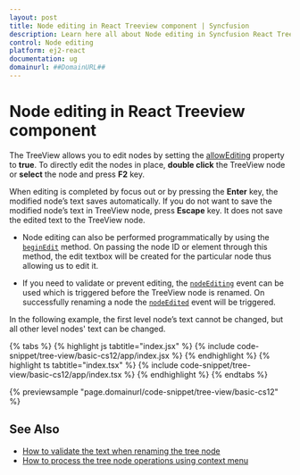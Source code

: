 ```yaml
---
layout: post
title: Node editing in React Treeview component | Syncfusion
description: Learn here all about Node editing in Syncfusion React Treeview component of Syncfusion Essential JS 2 and more.
control: Node editing 
platform: ej2-react
documentation: ug
domainurl: ##DomainURL##
---
```


# Node editing in React Treeview component

The TreeView allows you to edit nodes by setting the [allowEditing](https://ej2.syncfusion.com/react/documentation/api/treeview#allowediting) property to **true**.
To directly edit the nodes in place, **double click** the TreeView node or **select** the node and press **F2** key.

When editing is completed by focus out or by pressing the **Enter** key, the modified node’s text saves automatically.
If you do not want to save the modified node’s text in TreeView node, press **Escape** key. It does not save the edited text to the TreeView node.

* Node editing can also be performed programmatically by using the [`beginEdit`](https://ej2.syncfusion.com/react/documentation/api/treeview#beginedit) method. On passing the node ID or element through this method, the edit textbox will be created for the particular node thus allowing us to edit it.

* If you need to validate or prevent editing, the [`nodeEditing`](https://ej2.syncfusion.com/react/documentation/api/treeview#nodeediting) event can be used which is triggered before the TreeView node is renamed. On successfully renaming a node the [`nodeEdited`](https://ej2.syncfusion.com/react/documentation/api/treeview#nodeedited) event will be triggered.

In the following example, the first level node’s text cannot be changed, but all other level nodes' text can be changed.

{% tabs %}
{% highlight js tabtitle="index.jsx" %}
{% include code-snippet/tree-view/basic-cs12/app/index.jsx %}
{% endhighlight %}
{% highlight ts tabtitle="index.tsx" %}
{% include code-snippet/tree-view/basic-cs12/app/index.tsx %}
{% endhighlight %}
{% endtabs %}

 {% previewsample "page.domainurl/code-snippet/tree-view/basic-cs12" %}

## See Also

* [How to validate the text when renaming the tree node](./how-to/validate-the-text-when-renaming-the-tree-node)
* [How to process the tree node operations using context menu](./how-to/process-the-tree-node-operations-using-context-menu)